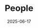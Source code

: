 ---
title: People
date: 2025-06-17

type: landing

sections:
  - block: people
    content:
      title: Principal Investigator
      user_groups:
          - Principal Investigator
      sort_by: Params.last_name
      sort_ascending: true
    design:
      show_interests: true
      show_role: true
      show_social: true
      columns: '1'

  - block: people
    content:
      title: Team Members
      user_groups:
          - Members
      sort_by: Params.last_name
      sort_ascending: true
    design:
      show_interests: false
      show_role: true
      show_social: true
      columns: '3'
---